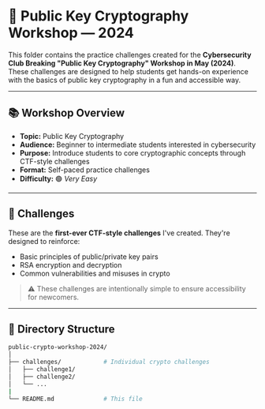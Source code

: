 # 🔐 Public Key Cryptography Workshop — 2024
  
This folder contains the practice challenges created for the **Cybersecurity Club Breaking "Public Key Cryptography" Workshop in May (2024)**. These challenges are designed to help students get hands-on experience with the basics of public key cryptography in a fun and accessible way.

---

## 📚 Workshop Overview

- **Topic:** Public Key Cryptography
- **Audience:** Beginner to intermediate students interested in cybersecurity
- **Purpose:** Introduce students to core cryptographic concepts through CTF-style challenges
- **Format:** Self-paced practice challenges
- **Difficulty:** 🟢 *Very Easy*

---

## 🚩 Challenges

These are the **first-ever CTF-style challenges** I've created. They're designed to reinforce:
- Basic principles of public/private key pairs
- RSA encryption and decryption
- Common vulnerabilities and misuses in crypto

> ⚠️ These challenges are intentionally simple to ensure accessibility for newcomers.

---

## 📁 Directory Structure

```bash
public-crypto-workshop-2024/
│
├── challenges/            # Individual crypto challenges
│   ├── challenge1/
│   ├── challenge2/
│   └── ...
|
└── README.md              # This file
